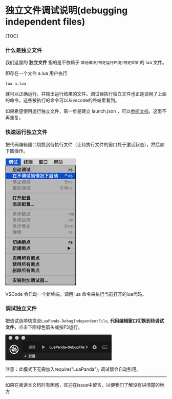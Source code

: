 # 独立文件调试说明(debugging independent files)

[TOC]

### 什么是独立文件

我们这里的 **独立文件** 指的是不依赖于 `其他模块/特定运行环境/特定框架` 的 lua 文件。

即存在一个文件 a.lua 用户执行

```
lua a.lua
```

就可以正确运行，并输出运行结果的文件。调试器执行独立文件也正是调用了上面的命令，这些被执行的命令可以从vscode的终端里看到。

如果希望使用运行独立文件，第一步是建立 launch.json ，可以[参阅文档](launch-json-introduction.md)，这里不再重复。



### 快速运行独立文件

把代码编辑窗口切换到待执行文件（让待执行文件的窗口处于激活状态），然后如下图操作。

![nodebug](../Res/nodebug.png)

VSCode 会启动一个新终端，调用 lua 命令来执行当前打开的lua代码。



### 调试独立文件

把调试选项切换至`LuaPanda-DebugIndependentFile`,  **代码编辑窗口切换到待调试文件**，点击下图绿色箭头或按F5运行。

![config_select](../Res/config-select.png)

注意：此模式下无需加入require("LuaPanda"), 调试器会自动引用。



-----------------------

如果在阅读本文档时有困惑，欢迎在issue中留言，以便我们了解没有讲清楚的地方